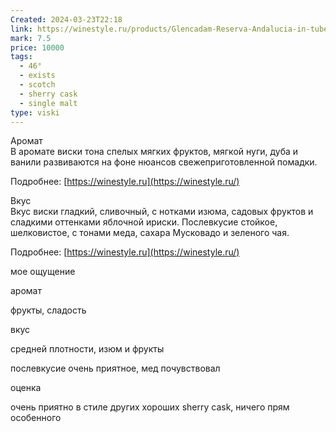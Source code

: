 ```yaml
---
Created: 2024-03-23T22:18
link: https://winestyle.ru/products/Glencadam-Reserva-Andalucia-in-tube.html
mark: 7.5
price: 10000
tags:
  - 46°
  - exists
  - scotch
  - sherry cask
  - single malt
type: viski
---
```

  

  

Аромат  
В аромате виски тона спелых мягких фруктов, мягкой нуги, дуба и ванили развиваются на фоне нюансов свежеприготовленной помадки.  

Подробнее: [https://winestyle.ru](https://winestyle.ru/)

Вкус  
Вкус виски гладкий, сливочный, с нотками изюма, садовых фруктов и сладкими оттенками яблочной ириски. Послевкусие стойкое, шелковистое, с тонами меда, сахара Мусковадо и зеленого чая.  

Подробнее: [https://winestyle.ru](https://winestyle.ru/)

  

мое ощущение

аромат

фрукты, сладость

вкус

средней плотности, изюм и фрукты

послевкусие очень приятное, мед почувствовал

  

оценка

очень приятно в стиле других хороших sherry cask, ничего прям особенного